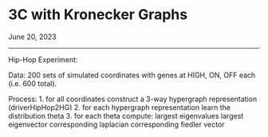 # 3C with Kronecker Graphs

June 20, 2023

---

Hip-Hop Experiment:

Data: 200 sets of simulated coordinates with genes at HIGH, ON, OFF each (i.e. 600 total).

Process:
    1. for all coordinates construct a 3-way hypergraph representation (driverHipHop2HG)
    2. for each hypergraph representation learn the distribution theta
    3. for each theta compute:
        largest eigenvalues
        largest eigenvector
        corresponding laplacian
        corresponding fiedler vector

